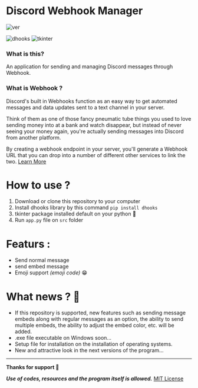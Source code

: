 # Discord Webhook Manager
![ver](https://img.shields.io/badge/version-0.2-orange)

![dhooks](https://img.shields.io/badge/dhooks-1.1.4-green)
![tkinter](https://img.shields.io/badge/tkinter-8.6.12-yellow)

<h3>
  What is this?
</h3>
An application for sending and managing Discord messages through Webhook.
<h3>
  What is Webhook ?
</h3>
Discord's built in Webhooks function as an easy way to get automated messages and data updates sent to a text channel in your server.

Think of them as one of those fancy pneumatic tube things you used to love sending money into at a bank and watch disappear, but instead of never seeing your money again, you're actually sending messages into Discord from another platform.

By creating a webhook endpoint in your server, you'll generate a Webhook URL that you can drop into a number of different other services to link the two. [Learn More](https://support.discord.com/hc/en-us/articles/228383668-Intro-to-Webhooks)


# How to use ?
1. Download or clone this repository to your computer
2. Install dhooks library by this command `pip install dhooks`
3. tkinter package installed default on your python 🐍
4. Run `app.py` file on `src` folder

# Featurs :
- Send normal message
- send embed message
- Emoji support *(emoji code)* 😁


# What news ? 📰
+ If this repository is supported, new features such as sending message embeds along with regular messages as an option, the ability to send multiple embeds, the ability to adjust the embed color, etc. will be added.
+ .exe file executable on Windows soon...
+ Setup file for installation on the installation of operating systems.
+ New and attractive look in the next versions of the program...

______________________
**Thanks for support 💖**

***Use of codes, resources and the program itself is allowed.*** [MIT License](https://github.com/farzadoxo/discord-webhook-manager/blob/master/LICENSE)
